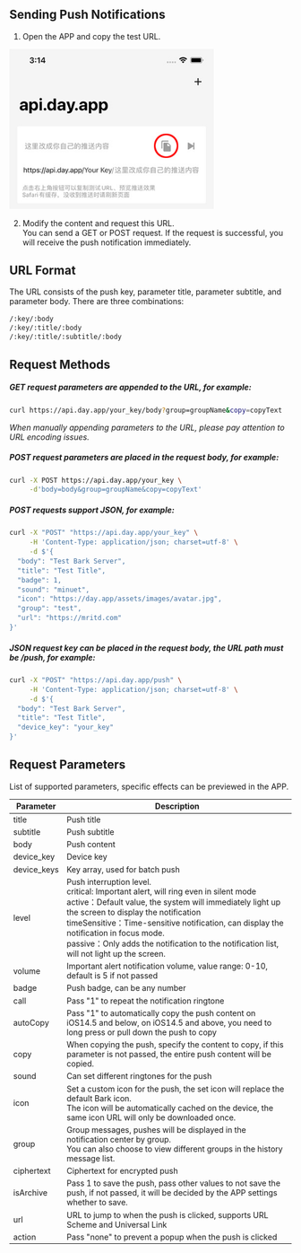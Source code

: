 ## Sending Push Notifications
1. Open the APP and copy the test URL. 

<img src="../_media/example.jpg" width=365 />

2. Modify the content and request this URL.<br>
You can send a GET or POST request. If the request is successful, you will receive the push notification immediately.

## URL Format
The URL consists of the push key, parameter title, parameter subtitle, and parameter body. There are three combinations:

```
/:key/:body 
/:key/:title/:body 
/:key/:title/:subtitle/:body 
```

## Request Methods
##### GET request parameters are appended to the URL, for example:
```sh
curl https://api.day.app/your_key/body?group=groupName&copy=copyText
```
*When manually appending parameters to the URL, please pay attention to URL encoding issues.*

##### POST request parameters are placed in the request body, for example:
```sh
curl -X POST https://api.day.app/your_key \
     -d'body=body&group=groupName&copy=copyText'
```
##### POST requests support JSON, for example:
```sh
curl -X "POST" "https://api.day.app/your_key" \
     -H 'Content-Type: application/json; charset=utf-8' \
     -d $'{
  "body": "Test Bark Server",
  "title": "Test Title",
  "badge": 1,
  "sound": "minuet",
  "icon": "https://day.app/assets/images/avatar.jpg",
  "group": "test",
  "url": "https://mritd.com"
}'
```

##### JSON request key can be placed in the request body, the URL path must be /push, for example:
```sh
curl -X "POST" "https://api.day.app/push" \
     -H 'Content-Type: application/json; charset=utf-8' \
     -d $'{
  "body": "Test Bark Server",
  "title": "Test Title",
  "device_key": "your_key"
}'
```

## Request Parameters
List of supported parameters, specific effects can be previewed in the APP.

| Parameter | Description |
| ----- | ----------- |
| title | Push title |
| subtitle | Push subtitle |
| body | Push content |
| device_key | Device key |
| device_keys | Key array, used for batch push |
| level | Push interruption level.<br>critical: Important alert, will ring even in silent mode <br>active：Default value, the system will immediately light up the screen to display the notification<br>timeSensitive：Time-sensitive notification, can display the notification in focus mode.<br>passive：Only adds the notification to the notification list, will not light up the screen. |
| volume | Important alert notification volume, value range: 0-10, default is 5 if not passed |
| badge | Push badge, can be any number |
| call | Pass "1" to repeat the notification ringtone |
| autoCopy | Pass "1" to automatically copy the push content on iOS14.5 and below, on iOS14.5 and above, you need to long press or pull down the push to copy |
| copy | When copying the push, specify the content to copy, if this parameter is not passed, the entire push content will be copied. |
| sound | Can set different ringtones for the push |
| icon | Set a custom icon for the push, the set icon will replace the default Bark icon. <br>The icon will be automatically cached on the device, the same icon URL will only be downloaded once. |
| group | Group messages, pushes will be displayed in the notification center by group.<br>You can also choose to view different groups in the history message list. |
| ciphertext | Ciphertext for encrypted push |
| isArchive | Pass 1 to save the push, pass other values to not save the push, if not passed, it will be decided by the APP settings whether to save. |
| url | URL to jump to when the push is clicked, supports URL Scheme and Universal Link |
| action | Pass "none" to prevent a popup when the push is clicked |